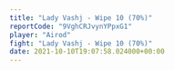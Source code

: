 ```yaml
---
title: "Lady Vashj - Wipe 10 (70%)"
reportCode: "9VghCRJvynYPpxG1"
player: "Airod"
fight: "Lady Vashj - Wipe 10 (70%)"
date: 2021-10-10T19:07:58.024000+00:00
---
```

